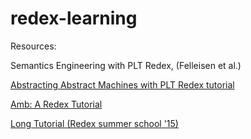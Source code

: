# redex-learning

Resources: 

Semantics Engineering with PLT Redex, (Felleisen et al.)

[Abstracting Abstract Machines with PLT Redex tutorial](https://dvanhorn.github.io/redex-aam-tutorial/) 

[Amb: A Redex Tutorial](https://docs.racket-lang.org/redex/tutorial.html) 

[Long Tutorial (Redex summer school '15)](https://docs.racket-lang.org/redex/redex2015.html)
